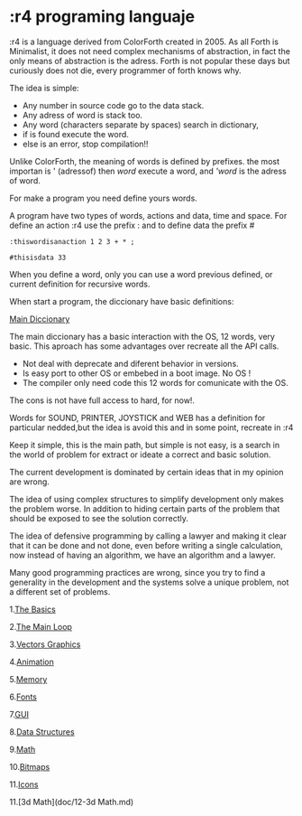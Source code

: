 # :r4 programing languaje

:r4 is a language derived from ColorForth created in 2005.
As all Forth is Minimalist, it does not need complex mechanisms of abstraction, in fact the only means of abstraction is the adress.
Forth is not popular these days but curiously does not die, every programmer of forth knows why.

The idea is simple:
+ Any number in source code go to the data stack.
+ Any adress of word is stack too.
+ Any word (characters separate by spaces) search in dictionary,
 +	if is found execute the word.
 +	else is an error, stop compilation!!

Unlike ColorForth, the meaning of words is defined by prefixes.
the most importan is ' (adressof) then *word* execute a word, and *'word* is the adress of word.

For make a program you need define yours words.

A program have two types of words, actions and data, time and space. For define an action :r4 use the prefix : and to define data the prefix #

```
:thiswordisanaction 1 2 3 + * ;

#thisisdata 33
```

When you define a word, only you can use a word previous defined, or current definition for recursive words.

When start a program, the diccionary have basic definitions:

[Main Diccionary](doc/main-dicc.md)

The main diccionary has a basic interaction with the OS, 12 words, very basic. This aproach has some advantages over recreate all the API calls.

* Not deal with deprecate and diferent behavior in versions.
* Is easy port to other OS or embebed in a boot image. No OS !
* The compiler only need code this 12 words for comunicate with the OS.

The cons is not have full access to hard, for now!.

Words for SOUND, PRINTER, JOYSTICK and WEB has a definition for particular nedded,but the idea is avoid this and in some point, recreate in :r4

Keep it simple, this is the main path, but simple is not easy, is a search in the world of problem for extract or ideate a correct and basic solution.

The current development is dominated by certain ideas that in my opinion are wrong.

The idea of using complex structures to simplify development only makes the problem worse. In addition to hiding certain parts of the problem that should be exposed to see the solution correctly.

The idea of defensive programming by calling a lawyer and making it clear that it can be done and not done, even before writing a single calculation, now instead of having an algorithm, we have an algorithm and a lawyer.

Many good programming practices are wrong, since you try to find a generality in the development and the systems solve a unique problem, not a different set of problems.

1.[The Basics](doc/1-basics.md) 

2.[The Main Loop](doc/2-mainloop.md)

3.[Vectors Graphics](doc/3-vectors.md)

4.[Animation](doc/4-animation.md)

5.[Memory](doc/5-memory.md)

6.[Fonts](doc/6-font.md)

7.[GUI](doc/7-gui.md)

8.[Data Structures](doc/8-data.md)

9.[Math](doc/9-math.md)

10.[Bitmaps](doc/10-bitmaps.md)

11.[Icons](doc/11-icons.md)

11.[3d Math](doc/12-3d Math.md)